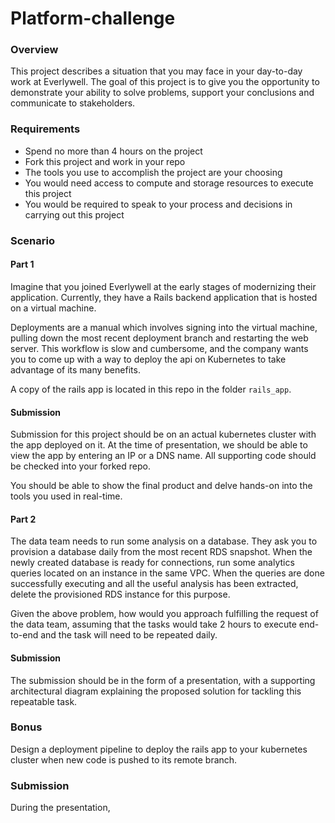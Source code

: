 # Platform-challenge

### Overview
This project describes a situation that you may face in your day-to-day work at Everlywell. The goal of this project is to give you the opportunity to demonstrate your ability to solve problems, support your conclusions and communicate to stakeholders.

### Requirements
* Spend no more than 4 hours on the project
* Fork this project and work in your repo
* The tools you use to accomplish the project are your choosing
* You would need access to compute and storage resources to execute this project
* You would be required to speak to your process and decisions in carrying out this project

### Scenario
#### Part 1
Imagine that you joined Everlywell at the early stages of modernizing their application. Currently, they have a Rails backend application that is hosted on a virtual machine.

Deployments are a manual which involves signing into the virtual machine, pulling down the most recent deployment branch and restarting the web server. This workflow is slow and cumbersome, and the company wants you to come up with a way to deploy the api on Kubernetes to take advantage of its many benefits. 

A copy of the rails app is located in this repo in the folder `rails_app`.

#### Submission
Submission for this project should be on an actual kubernetes cluster with the app deployed on it. At the time of presentation, we should be able to view the app by entering an IP or a DNS name. All supporting code should be checked into your forked repo.

You should be able to show the final product and delve hands-on into the tools you used in real-time.

#### Part 2
The data team needs to run some analysis on a database. They ask you to provision a database daily from the most recent RDS snapshot. When the newly created database is ready for connections, run some analytics queries located on an instance in the same VPC. When the queries are done successfully executing and all the useful analysis has been extracted, delete the provisioned RDS instance for this purpose.

Given the above problem, how would you approach fulfilling the request of the data team, assuming that the tasks would take 2 hours to execute end-to-end and the task will need to be repeated daily. 

#### Submission
The submission should be in the form of a presentation, with a supporting architectural diagram explaining the proposed solution for tackling this repeatable task.

### Bonus
Design a deployment pipeline to deploy the rails app to your kubernetes cluster when new code is pushed to its remote branch.

### Submission
During the presentation, 
